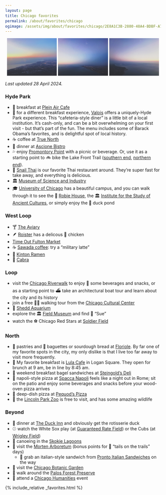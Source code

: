 ```yaml
---
layout: page
title: Chicago favorites
permalink: /about/favorites/chicago
ogimage: /assets/img/about/favorites/chicago/2E8A1C3B-2880-48A4-BDBF-A7F7585E06D1.jpeg
---
```

<div style="width: 100%;"><center>
  <img src="/assets/img/about/favorites/chicago/2E8A1C3B-2880-48A4-BDBF-A7F7585E06D1.jpeg" alt="Chicago sunrise approach, photo 1 of 3" style="width: 32%; max-width: 200px;" />
  <img src="/assets/img/about/favorites/chicago/A1BBA7DC-F575-4A43-BC43-F8E5479B7A77.jpeg" alt="Chicago sunrise approach, photo 2 of 3" style="width: 32%; max-width: 200px;" />
  <img src="/assets/img/about/favorites/chicago/D620F557-C41B-4EA5-BD86-7C3C52476BA6.jpeg" alt="Chicago sunrise approach, photo 3 of 3" style="width: 32%; max-width: 200px;" />
</center></div>

_Last updated 28 April 2024._

### Hyde Park
- 🥐 breakfast at [Plein Air Cafe](https://maps.apple.com/?address=5751%20S%20Woodlawn%20Ave,%20Chicago,%20IL%20%2060637,%20United%20States&auid=17317106175298295220&ll=41.790073,-87.595961&lsp=9902&q=Plein%20Air%20Cafe%20%26%20Eatery)
- 🍳 for a different breakfast experience, [Valois](https://maps.apple.com/?address=1518%20E%2053rd%20St,%20Chicago,%20IL%20%2060615,%20United%20States&auid=253610903345179947&ll=41.799759,-87.588356&lsp=9902&q=Valois) offers a uniquely-Hyde Park experience. This “cafeteria-style diner” is a little bit of a local institution. It’s cash-only, and can be a bit overwhelming on your first visit - but that’s part of the fun. The menu includes some of Barack Obama’s favorites, and is delightful spot of local history.
- ☕️ coffee at [True North](https://maps.apple.com/?address=1323%20E%2057th%20St,%20Chicago,%20IL%20%2060637,%20United%20States&auid=18285316051256051375&ll=41.791278,-87.593841&lsp=9902&q=TrueNorth%20Cafe%20Hyde%20Park)
- 🍝 dinner at [Ascione Bistro](https://maps.apple.com/?address=1500%20E%2055th%20St,%20Chicago,%20IL%20%2060615,%20United%20States&auid=10674875566085671605&ll=41.795348,-87.588721&lsp=9902&q=Ascione%20Bistro)
- 💦 enjoy [Promontory Point](https://maps.apple.com/?address=5491%20S.%20Jean-Baptiste%20Pointe%20DuSable%20Lake%20Shore%20Drive,%20Chicago,%20IL%2060615,%20United%20States&auid=3043761696410100050&ll=41.795928,-87.577525&lsp=9902&q=Promontory%20Point) with a picnic or beverage. Or, use it as a starting point to 🚲 bike the Lake Front Trail ([southern end](https://maps.apple.com/?address=Chicago,%20IL%2060611,%20United%20States&auid=4186466711766065665&ll=41.766320,-87.562720&lsp=9902&q=Lakefront%20Trail), [northern end](https://maps.apple.com/?address=Chicago,%20IL%2060611,%20United%20States&auid=7709229080613504211&ll=41.986591,-87.653997&lsp=9902&q=Lakefront%20Trail)).
- 🐌 [Snail Thai](https://maps.apple.com/?address=1649%20E%2055th%20St,%20Chicago,%20IL%2060615,%20United%20States&auid=465845548283048612&ll=41.795092,-87.584779&lsp=9902&q=The%20Snail%20Thai%20Cuisine) is our favorite Thai restaurant around. They’re super fast for take away, and everything is delicious.
- 🏛️ [Museum of Science and Industry](https://maps.apple.com/?address=5700%20S%20DuSable%20Lake%20Shore%20Drive,%20Chicago,%20IL%2060637,%20United%20States&auid=3147873044780092380&ll=41.790513,-87.582922&lsp=9902&q=Museum%20of%20Science%20and%20Industry,%20Chicago)
- 🎓 [University of Chicago](https://maps.apple.com/?address=5801%20S%20Ellis%20Ave,%20Chicago,%20IL%2060637,%20United%20States&auid=222360845964844126&ll=41.792103,-87.600220&lsp=9902&q=University%20of%20Chicago) has a beautiful campus, and you can walk through it to see the 📐 [Robie House](https://maps.apple.com/?address=5757%20S%20Woodlawn%20Ave,%20Chicago,%20IL%20%2060637,%20United%20States&auid=374072806549190790&ll=41.789811,-87.595928&lsp=9902&q=Frederick%20C.%20Robie%20House), the 🏛️ [Institute for the Study of Ancient Cultures](https://maps.apple.com/?address=1155%20E%2058th%20St,%20Chicago,%20IL%20%2060637,%20United%20States&auid=13845425828580820919&ll=41.789409,-87.597449&lsp=9902&q=Institute%20for%20the%20Study%20of%20Ancient%20Cultures), or simply enjoy the 🦆 duck pond

### West Loop
- 🍸 [The Aviary](https://maps.apple.com/?address=955%20W%20Fulton%20Market,%20Chicago,%20IL%20%2060607,%20United%20States&auid=7150727231679659581&ll=41.886482,-87.651982&lsp=9902&q=The%20Aviary)
- 🪶 [Roister](https://maps.apple.com/?address=951%20W%20Fulton%20Market,%20Chicago,%20IL%20%2060607,%20United%20States&auid=4409570904384129369&ll=41.886599,-87.651810&lsp=9902&q=Roister) has a delicous 🍗 chicken
- [Time Out Fulton Market](https://maps.apple.com/?address=916%20W%20Fulton%20Market,%20Chicago,%20IL%2060607,%20United%20States&auid=15044358521693904204&ll=41.886920,-87.650530&lsp=9902&q=Time%20Out%20Market)
- ☕️ [Sawada coffee](https://maps.apple.com/?address=112%20N%20Green%20St,%20Chicago,%20IL%20%2060607,%20United%20States&auid=15228306671429377085&ll=41.883640,-87.648788&lsp=9902&q=Sawada%20Coffee): try a “military latte”
- 🍜 [Kinton Ramen](https://maps.apple.com/?address=163%20N%20Sangamon%20St,%20Chicago,%20IL%20%2060607,%20United%20States&auid=4906119005532631732&ll=41.884928,-87.650711&lsp=9902&q=Kinton%20Ramen)
- 🐐 [Cabra](https://maps.apple.com/?address=200%20N%20Green%20St,%20Chicago,%20IL%2060607,%20United%20States&auid=10449723616408104591&ll=41.885881,-87.649108&lsp=9902&q=Cabra)

### Loop
- visit the [Chicago Riverwalk](https://maps.apple.com/?address=2%20N%20La%20Salle%20St,%20Floor%202,%20Chicago,%20IL%2060602,%20United%20States&auid=17426554822183736752&ll=41.887272,-87.627236&lsp=9902&q=Chicago%20Riverwalk) to enjoy 🍷 some beverages and snacks, or as a starting point to ⛴️ take an architectural boat tour and learn about the city and its history
- join a free 🚶‍♂️ walking tour from the [Chicago Cultural Center](https://maps.apple.com/?address=78%20E%20Washington%20St,%20Chicago,%20IL%20%2060602,%20United%20States&auid=6067168364543969049&ll=41.883576,-87.624948&lsp=9902&q=Chicago%20Cultural%20Center)
- 🐬 [Shedd Aquarium](https://maps.apple.com/?address=1200%20S%20Dusable%20Lake%20Shore%20Dr,%20Chicago,%20IL%2060605,%20United%20States&auid=6135812639410860302&ll=41.867579,-87.613606&lsp=9902&q=Shedd%20Aquarium)
- explore the 🏛️ [Field Museum](https://maps.apple.com/?address=1400%20S%20Dusable%20Lake%20Shore%20Dr,%20Chicago,%20IL%2060605,%20United%20States&auid=2027249941338592107&ll=41.866109,-87.617029&lsp=9902&q=Field%20Museum) and find 🦖 “Sue”
- watch the ⚽️ Chicago Red Stars at [Soldier Field](https://maps.apple.com/?address=1410%20Special%20Olympics%20Drive,%20Chicago,%20IL%2060605,%20United%20States&auid=4074683490398741478&ll=41.862306,-87.616686&lsp=9902&q=Soldier%20Field)

### North
- 🥐 pastries and 🥖 baguettes or sourdough bread at [Floriole](https://maps.apple.com/?address=1220%20W%20Webster%20Ave,%20Chicago,%20IL%20%2060614,%20United%20States&auid=10466231550611170415&ll=41.921849,-87.659204&lsp=9902&q=Floriole). By far one of my favorite spots in the city, my only dislike is that I live too far away to visit more frequently.
- 🍳 My favorite breakfast is [Lula Cafe](https://maps.apple.com/?address=2537%20N%20Kedzie%20Blvd,%20Chicago,%20IL%20%2060647,%20United%20States&auid=5142171322749906622&ll=41.927621,-87.706752&lsp=9902&q=Lula%20Cafe) in Logan Square. They open for brunch at 9 am, be in line by 8:45 am.
- 🥯 weekend breakfast bagel sandwiches at [Steingold’s Deli](https://maps.apple.com/?address=3737%20N%20Southport%20Ave,%20Chicago,%20IL%20%2060613,%20United%20States&auid=14091099803264601718&ll=41.950039,-87.663785&lsp=9902&q=Steingold%E2%80%99s)
- 🍕 napoli-style pizza at [Spacca Napoli](https://maps.apple.com/?address=1769%20W%20Sunnyside%20Ave,%20Chicago,%20IL%20%2060640,%20United%20States&auid=6915981325229687812&ll=41.963220,-87.673636&lsp=9902&q=Spacca%20Napoli%20Pizzeria) feels like a night out in Rome; sit on the patio and enjoy some beverages and snacks before your wood-oven pizza arrives
- 🍕 deep-dish pizza at [Pequod’s Pizza](https://maps.apple.com/?address=2207%20N%20Clybourn%20Ave,%20Chicago,%20IL%20%2060614,%20United%20States&auid=8543306803376454292&ll=41.921831,-87.664508&lsp=9902&q=Pequod's%20Pizza)
- 🦁 the [Lincoln Park Zoo](https://maps.apple.com/?address=2001%20N.%20Clark%20St,%20Chicago,%20IL%2060614,%20United%20States&auid=12760104372783582348&ll=41.920896,-87.633004&lsp=9902&q=Lincoln%20Park%20Zoo) is free to visit, and has some amazing wildlife

### Beyond
- 🦆 dinner at [The Duck Inn](https://maps.apple.com/?address=2701%20S%20Eleanor%20St,%20Chicago,%20IL%20%2060608,%20United%20States&auid=6304733646105153415&ll=41.844401,-87.660154&lsp=9902&q=Duck%20Inn) and obviously get the rotisserie duck
- ⚾️ watch the White Sox play (at [Guaranteed Rate Field](https://maps.apple.com/?address=333%20W%2035th%20St,%20Chicago,%20IL%2060616,%20United%20States&auid=1582473545085192272&ll=41.829811,-87.633577&lsp=9902&q=Guaranteed%20Rate%20Field)) or the Cubs (at [Wrigley Field](https://maps.apple.com/?address=1060%20W%20Addison%20St,%20Chicago,%20IL%20%2060613,%20United%20States&auid=16246086688498290818&ll=41.948224,-87.655460&lsp=9902&q=Wrigley%20Field))
- 🛶 canoeing in the [Skokie Lagoons](https://maps.apple.com/?address=788%E2%80%93794%20N%20Forest%20Way%20Dr,%20Northbrook,%20IL%20%2060062,%20United%20States&auid=17802024203799305960&ll=42.128866,-87.774922&lsp=9902&q=Skokie%20Lagoons)
- 🌳 visit the [Morten Arboretum](https://maps.apple.com/?address=4100%20Illinois%20Route%2053,%20Lisle,%20IL%2060532,%20United%20States&auid=862481568325447181&ll=41.817844,-88.065416&lsp=9902&q=The%20Morton%20Arboretum) (bonus points for 🐶 “tails on the trails” days)
  - 🥪 grab an italian-style sandwich from [Pronto Italian Sandwiches](https://maps.apple.com/?address=8%20E%20First%20St,%20Hinsdale,%20IL%20%2060521,%20United%20States&auid=5956782002297531768&ll=41.801399,-87.928786&lsp=9902&q=Pronto%20Italian%20Sandwiches) on the way
- 🌻 visit the [Chicago Botanic Garden](https://maps.apple.com/?address=1000%20Lake%20Cook%20Road,%20Glencoe,%20IL%2060022,%20United%20States&auid=12175092430782721818&ll=42.145200,-87.785832&lsp=9902&q=Chicago%20Botanic%20Garden)
- 🥾 walk around the [Palos Forest Preserve](https://maps.apple.com/?address=9600%E2%80%939610%20Wolf%20Rd,%20Willow%20Springs,%20IL%20%2060480,%20United%20States&auid=2940417056827028692&ll=41.714355,-87.895142&lsp=9902&q=Palos%20Trail%20System)
- 🎤 attend a [Chicago Humanities](https://www.chicagohumanities.org) event

{% include_relative _favorites.html %}